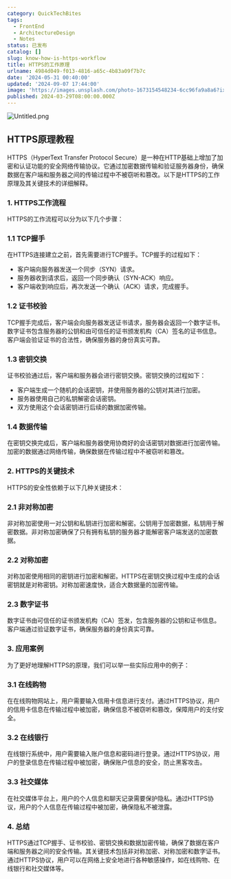 ```yaml
---
category: QuickTechBites
tags:
  - FrontEnd
  - ArchitectureDesign
  - Notes
status: 已发布
catalog: []
slug: know-how-is-https-workflow
title: HTTPS的工作原理
urlname: 4984d049-f013-4816-a65c-4b83a09f7b7c
date: '2024-05-31 00:40:00'
updated: '2024-09-07 17:44:00'
image: 'https://images.unsplash.com/photo-1673154548234-6cc96fa9a8a6?ixlib=rb-4.0.3&q=85&fm=jpg&crop=entropy&cs=srgb'
published: 2024-03-29T08:00:00.000Z
---
```


![Untitled.png](https://prod-files-secure.s3.us-west-2.amazonaws.com/5d24fe63-e567-4804-86f9-9fdc62e13082/2950c759-0255-4c0a-becc-122aae8c82c0/Untitled.png?X-Amz-Algorithm=AWS4-HMAC-SHA256&X-Amz-Content-Sha256=UNSIGNED-PAYLOAD&X-Amz-Credential=ASIAZI2LB466SDYGFELF%2F20250321%2Fus-west-2%2Fs3%2Faws4_request&X-Amz-Date=20250321T213205Z&X-Amz-Expires=3600&X-Amz-Security-Token=IQoJb3JpZ2luX2VjEFIaCXVzLXdlc3QtMiJHMEUCIQDFL5HxjPSkb%2FwZkUEmp4%2B%2BxitklJaYsZ5hax7ZUR%2Ba%2BwIgCpC%2FjGXkvOW9jHNhgGxzWorCL7wyeLyXdtxydN%2FITS4qiAQIq%2F%2F%2F%2F%2F%2F%2F%2F%2F%2F%2FARAAGgw2Mzc0MjMxODM4MDUiDOEUdCvIenriWrha0yrcA%2BqxEQX4e3sKV2T1kzlw2M%2FBb6G9h0XAfpgfeTeQCvKtqoAIwPBDGd5D9HQ73q%2BH9sUpRvPUxSFM9HT5b6dFfqh%2FxjftxhWRis0%2BW5Cmj5Fjvo%2FUxlmkl7gf5GIHG%2FlIy2EOyRkLn8%2BXCguLNCRv9HEdWJrCxp5lX55lCCSrhtYnTNcAIwbJocA1C3k%2BG1lyYiaNuNCbGynXZFgyGPKDdyauu3lmjDdCyuniVruysD5fuEttDyfD9oufYcabR4nX7zHoPkF8Atu54ceUZIYxPkaGT3rO8mrmM%2Bv6NesquDfACqtV8bdY%2BMCcI9UZm1O4jXwgDFxi1r2z5klSlBQNplJvyEjRw%2FMv64QXiLt5sZx5N8%2B1qCyBjB2JF%2FHcg7jGwfcLots7Mmuyxd9JuGCuRTRGEe6su5WNkTYMkGJfYowqzMORu6YAEh8oHwEGojZW95efm6ut%2B%2BFumEQazxgH4I%2FkjQnrVK8ZfJIXgm6AowDiw5tdY4y5eAQlQEUujZPWCliHFqrwad%2FJq%2FTJxkUK8qTR%2F27orZJVnRvlc%2Fn4%2BK%2F9fb2n2QlXnhywXel%2FwzqzZTVIh7k4BABI0S%2BQd0tlKQ7oqBv32ue4tEz6X%2BZ3elu0Q9QXjElGVAFO%2BdfAMPXZ9r4GOqUBJZwWV07N5KazVioD0vJnX8v0XwUIhdOf5a1ZJ3wE8lLsqZXtOb8Hqs8nuJbubvxV9GmwYIyxvfPKYTC%2FOG89GeIGANy8Wr3SFwa04ryMa2Yp7J0EgRJyKopQRUjKdZ1LY1po7YGlZhusKzljiCinnAyRnuvrmp7BjjgX3HFkVWwEsUZzaSQa9mFurqwhOof1XYYbtoQ09UmOZ7cavLpZxXlG%2Bdxq&X-Amz-Signature=d21f09063ddc3dda4360a8d89116ff40caee1b7639aed349ed05159a84375dc5&X-Amz-SignedHeaders=host&x-id=GetObject)


## HTTPS原理教程


HTTPS（HyperText Transfer Protocol Secure）是一种在HTTP基础上增加了加密和认证功能的安全网络传输协议。它通过加密数据传输和验证服务器身份，确保数据在客户端和服务器之间的传输过程中不被窃听和篡改。以下是HTTPS的工作原理及其关键技术的详细解释。


### 1. HTTPS工作流程


HTTPS的工作流程可以分为以下几个步骤：


### 1.1 TCP握手


在HTTPS连接建立之前，首先需要进行TCP握手。TCP握手的过程如下：

- 客户端向服务器发送一个同步（SYN）请求。
- 服务器收到请求后，返回一个同步确认（SYN-ACK）响应。
- 客户端收到响应后，再次发送一个确认（ACK）请求，完成握手。

### 1.2 证书校验


TCP握手完成后，客户端会向服务器发送证书请求，服务器会返回一个数字证书。数字证书包含服务器的公钥和由可信任的证书颁发机构（CA）签名的证书信息。客户端会验证证书的合法性，确保服务器的身份真实可靠。


### 1.3 密钥交换


证书校验通过后，客户端和服务器会进行密钥交换。密钥交换的过程如下：

- 客户端生成一个随机的会话密钥，并使用服务器的公钥对其进行加密。
- 服务器使用自己的私钥解密会话密钥。
- 双方使用这个会话密钥进行后续的数据加密传输。

### 1.4 数据传输


在密钥交换完成后，客户端和服务器使用协商好的会话密钥对数据进行加密传输。加密的数据通过网络传输，确保数据在传输过程中不被窃听和篡改。


### 2. HTTPS的关键技术


HTTPS的安全性依赖于以下几种关键技术：


### 2.1 非对称加密


非对称加密使用一对公钥和私钥进行加密和解密。公钥用于加密数据，私钥用于解密数据。非对称加密确保了只有拥有私钥的服务器才能解密客户端发送的加密数据。


### 2.2 对称加密


对称加密使用相同的密钥进行加密和解密。HTTPS在密钥交换过程中生成的会话密钥就是对称密钥。对称加密速度快，适合大数据量的加密传输。


### 2.3 数字证书


数字证书由可信任的证书颁发机构（CA）签发，包含服务器的公钥和证书信息。客户端通过验证数字证书，确保服务器的身份真实可靠。


### 3. 应用案例


为了更好地理解HTTPS的原理，我们可以举一些实际应用中的例子：


### 3.1 在线购物


在在线购物网站上，用户需要输入信用卡信息进行支付。通过HTTPS协议，用户的信用卡信息在传输过程中被加密，确保信息不被窃听和篡改，保障用户的支付安全。


### 3.2 在线银行


在线银行系统中，用户需要输入账户信息和密码进行登录。通过HTTPS协议，用户的登录信息在传输过程中被加密，确保账户信息的安全，防止黑客攻击。


### 3.3 社交媒体


在社交媒体平台上，用户的个人信息和聊天记录需要保护隐私。通过HTTPS协议，用户的个人信息在传输过程中被加密，确保隐私不被泄露。


### 4. 总结


HTTPS通过TCP握手、证书校验、密钥交换和数据加密传输，确保了数据在客户端和服务器之间的安全传输。其关键技术包括非对称加密、对称加密和数字证书。通过HTTPS协议，用户可以在网络上安全地进行各种敏感操作，如在线购物、在线银行和社交媒体等。

